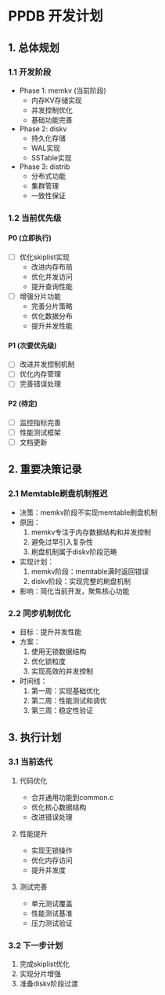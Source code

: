 # PPDB 开发计划

## 1. 总体规划

### 1.1 开发阶段
- Phase 1: memkv (当前阶段)
  - 内存KV存储实现
  - 并发控制优化
  - 基础功能完善
- Phase 2: diskv
  - 持久化存储
  - WAL实现
  - SSTable实现
- Phase 3: distrib
  - 分布式功能
  - 集群管理
  - 一致性保证

### 1.2 当前优先级

#### P0 (立即执行)
- [ ] 优化skiplist实现
  - 改进内存布局
  - 优化并发访问
  - 提升查询性能
- [ ] 增强分片功能
  - 完善分片策略
  - 优化数据分布
  - 提升并发性能

#### P1 (次要优先级)
- [ ] 改进并发控制机制
- [ ] 优化内存管理
- [ ] 完善错误处理

#### P2 (待定)
- [ ] 监控指标完善
- [ ] 性能测试框架
- [ ] 文档更新

## 2. 重要决策记录

### 2.1 Memtable刷盘机制推迟
- 决策：memkv阶段不实现memtable刷盘机制
- 原因：
  1. memkv专注于内存数据结构和并发控制
  2. 避免过早引入复杂性
  3. 刷盘机制属于diskv阶段范畴
- 实现计划：
  1. memkv阶段：memtable满时返回错误
  2. diskv阶段：实现完整的刷盘机制
- 影响：简化当前开发，聚焦核心功能

### 2.2 同步机制优化
- 目标：提升并发性能
- 方案：
  1. 使用无锁数据结构
  2. 优化锁粒度
  3. 实现高效的并发控制
- 时间线：
  1. 第一周：实现基础优化
  2. 第二周：性能测试和调优
  3. 第三周：稳定性验证

## 3. 执行计划

### 3.1 当前迭代
1. 代码优化
   - 合并通用功能到common.c
   - 优化核心数据结构
   - 改进错误处理

2. 性能提升
   - 实现无锁操作
   - 优化内存访问
   - 提升并发度

3. 测试完善
   - 单元测试覆盖
   - 性能测试基准
   - 压力测试验证

### 3.2 下一步计划
1. 完成skiplist优化
2. 实现分片增强
3. 准备diskv阶段过渡
